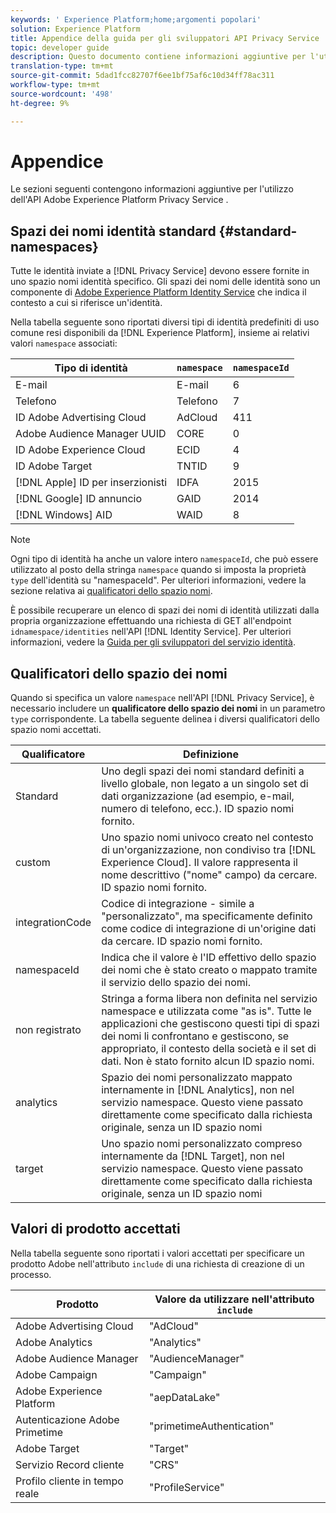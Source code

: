 ```yaml
---
keywords: ' Experience Platform;home;argomenti popolari'
solution: Experience Platform
title: Appendice della guida per gli sviluppatori API Privacy Service
topic: developer guide
description: Questo documento contiene informazioni aggiuntive per l'utilizzo dell'API Privacy Service.
translation-type: tm+mt
source-git-commit: 5dad1fcc82707f6ee1bf75af6c10d34ff78ac311
workflow-type: tm+mt
source-wordcount: '498'
ht-degree: 9%

---
```



# Appendice

Le sezioni seguenti contengono informazioni aggiuntive per l&#39;utilizzo dell&#39;API Adobe Experience Platform Privacy Service .

## Spazi dei nomi identità standard {#standard-namespaces}

Tutte le identità inviate a [!DNL Privacy Service] devono essere fornite in uno spazio nomi identità specifico. Gli spazi dei nomi delle identità sono un componente di [Adobe Experience Platform Identity Service](../../identity-service/home.md) che indica il contesto a cui si riferisce un&#39;identità.

Nella tabella seguente sono riportati diversi tipi di identità predefiniti di uso comune resi disponibili da [!DNL Experience Platform], insieme ai relativi valori `namespace` associati:

| Tipo di identità | `namespace` | `namespaceId` |
| --- | --- | --- |
| E-mail | E-mail | 6 |
| Telefono | Telefono | 7 |
| ID Adobe Advertising Cloud | AdCloud | 411 |
| Adobe Audience Manager UUID | CORE | 0 |
| ID Adobe Experience Cloud | ECID | 4 |
| ID Adobe Target  | TNTID | 9 |
| [!DNL Apple] ID per inserzionisti | IDFA | 2015 |
| [!DNL Google] ID annuncio | GAID | 2014 |
| [!DNL Windows] AID | WAID | 8 |

>[!NOTE]
>
>Ogni tipo di identità ha anche un valore intero `namespaceId`, che può essere utilizzato al posto della stringa `namespace` quando si imposta la proprietà `type` dell&#39;identità su &quot;namespaceId&quot;. Per ulteriori informazioni, vedere la sezione relativa ai [qualificatori dello spazio nomi](#namespace-qualifiers).

È possibile recuperare un elenco di spazi dei nomi di identità utilizzati dalla propria organizzazione effettuando una richiesta di GET all&#39;endpoint `idnamespace/identities` nell&#39;API [!DNL Identity Service]. Per ulteriori informazioni, vedere la [Guida per gli sviluppatori del servizio identità](../../identity-service/api/getting-started.md).

## Qualificatori dello spazio dei nomi

Quando si specifica un valore `namespace` nell&#39;API [!DNL Privacy Service], è necessario includere un **qualificatore dello spazio dei nomi** in un parametro `type` corrispondente. La tabella seguente delinea i diversi qualificatori dello spazio nomi accettati.

| Qualificatore | Definizione |
| --------- | ---------- |
| Standard | Uno degli spazi dei nomi standard definiti a livello globale, non legato a un singolo set di dati organizzazione (ad esempio, e-mail, numero di telefono, ecc.). ID spazio nomi fornito. |
| custom | Uno spazio nomi univoco creato nel contesto di un&#39;organizzazione, non condiviso tra [!DNL Experience Cloud]. Il valore rappresenta il nome descrittivo (&quot;nome&quot; campo) da cercare. ID spazio nomi fornito. |
| integrationCode | Codice di integrazione - simile a &quot;personalizzato&quot;, ma specificamente definito come codice di integrazione di un&#39;origine dati da cercare. ID spazio nomi fornito. |
| namespaceId | Indica che il valore è l&#39;ID effettivo dello spazio dei nomi che è stato creato o mappato tramite il servizio dello spazio dei nomi. |
| non registrato | Stringa a forma libera non definita nel servizio namespace e utilizzata come &quot;as is&quot;. Tutte le applicazioni che gestiscono questi tipi di spazi dei nomi li confrontano e gestiscono, se appropriato, il contesto della società e il set di dati. Non è stato fornito alcun ID spazio nomi. |
| analytics | Spazio dei nomi personalizzato mappato internamente in [!DNL Analytics], non nel servizio namespace. Questo viene passato direttamente come specificato dalla richiesta originale, senza un ID spazio nomi |
| target | Uno spazio nomi personalizzato compreso internamente da [!DNL Target], non nel servizio namespace. Questo viene passato direttamente come specificato dalla richiesta originale, senza un ID spazio nomi |

## Valori di prodotto accettati

Nella tabella seguente sono riportati i valori accettati per specificare un prodotto  Adobe nell&#39;attributo `include` di una richiesta di creazione di un processo.

| Prodotto | Valore da utilizzare nell&#39;attributo `include` |
--- | ---
| Adobe Advertising Cloud | &quot;AdCloud&quot; |
| Adobe Analytics | &quot;Analytics&quot; |
| Adobe Audience Manager | &quot;AudienceManager&quot; |
| Adobe Campaign | &quot;Campaign&quot; |
| Adobe Experience Platform | &quot;aepDataLake&quot; |
| Autenticazione  Adobe Primetime | &quot;primetimeAuthentication&quot; |
| Adobe Target | &quot;Target&quot; |
| Servizio Record cliente | &quot;CRS&quot; |
| Profilo cliente in tempo reale | &quot;ProfileService&quot; |